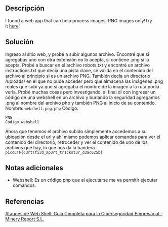 
## Descripción

I found a web app that can help process images: PNG images only!Try it [here](http://atlas.picoctf.net:55585/)!

## Solución

Ingreso al sitio web, y probé a subir algunos archivo.
Encontré que si agregabas uno con otra extensión no lo acepta, si contiene .png si la acepta.
Probé a buscar en el archivo robots.txt y encontré un archivo instructions.txt que decía una pista clave, se valida en el contenido del archivo al principio si es un archivo PNG.
También decía un directorio /uploads/ en el que no pude acceder pero que almacena las imágenes .png reales que subí ya que si agregaba el nombre de la imagen a la ruta podía verla.
Probé muchas cosas pero investigando, al final di con ingresar un código de una webshell en un archivo y burlando la seguridad agregamos .png al nombre del archivo php y también PNG al inicio de su contenido.
Nombre: `webshell.png.php`
Código: 
```
PNG
Código webshell

```
Ahora que tenemos el archivo subido simplemente accedemos a su ubicación desde el url y ahí mismo podemos aplicar comandos para ver el contenido del directorio, retroceder y ver el contenido de uno de los archivos que hay, lo que nos da la bandera.
`picoCTF{c3rt!fi3d_Xp3rt_tr1ckst3r_d3ac625b}`

## Notas adicionales

- Webshell: Es un código php que al ejecutarse me va permitir ejecutar comandos.

## Referencias
[Ataques de Web Shell: Guía Completa para la Ciberseguridad Empresarial - Minery Report S.L.](https://mineryreport.com/blog/ataques-web-shell-ciberseguridad-empresarial/)
